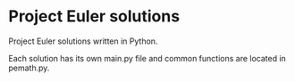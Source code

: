 # Project Euler solutions
Project Euler solutions written in Python.

Each solution has its own main.py file and common functions are located in pemath.py.
